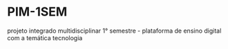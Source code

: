 # PIM-1SEM
projeto integrado multidisciplinar 1° semestre - plataforma de ensino digital com a temática tecnologia 
